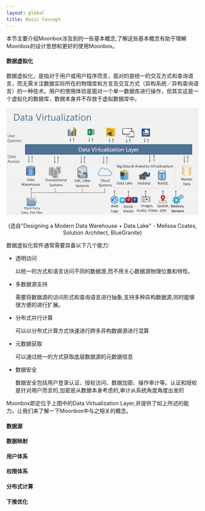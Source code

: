 ```yaml
---
layout: global
title: Basic Concept
---
```


本节主要介绍Moonbox涉及到的一些基本概念,了解这些基本概念有助于理解Moonbox的设计思想和更好的使用Moonbox。

#### 数据虚拟化

数据虚拟化，是指对于用户或用户程序而言，面对的是统一的交互方式和查询语言，而无需关注数据实际所在的物理库和方言及交互方式（异构系统／异构查询语言）的一种技术。用户的使用体验是面对一个单一数据库进行操作，但其实这是一个虚拟化的数据库，数据本身并不存放于虚拟数据库中。

<p style="text-align: center;">
  <img src="img/data-virtualization.jpg" title="Data Virtualization" alt="Data Virtualization" />
</p>
<p style="text-align: center;">
  (选自"Designing a Modern Data Warehouse + Data Lake" - Melissa Coates, Solution Architect, BlueGranite)
</p>


数据虚拟化软件通常需要具备以下几个能力:
- 透明访问

    以统一的方式和语言访问不同的数据源,而不用关心数据源物理位置和特性。
- 多数据源支持

    需要将数据源的访问形式和查询语言进行抽象,支持多种异构数据源,同时能够很方便的进行扩展。
- 分布式并行计算

    可以以分布式计算方式快速进行跨多异构数据源进行混算
- 元数据获取

    可以通过统一的方式获取底层数据源的元数据信息
- 数据安全

    数据安全包括用户登录认证、授权访问、数据加密、操作审计等。认证和授权是针对用户而言的,加密是从数据本身考虑的,审计从系统角度角度出发的

Moonbox即定位于上图中的Data Virtualization Layer,并提供了如上所述的能力。让我们来了解一下Moonbox中与之相关的概念。

#### 数据源

#### 数据映射

#### 用户体系

#### 权限体系

#### 分布式计算

#### 下推优化

